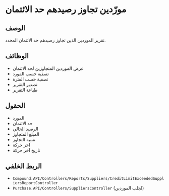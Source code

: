 # مورّدين تجاوز رصيدهم حد الائتمان

## الوصف
تقرير الموردين الذين تجاوز رصيدهم حد الائتمان المحدد.

## الوظائف
- عرض الموردين المتجاوزين لحد الائتمان
- تصفية حسب المورد
- تصفية حسب الفترة
- تصدير التقرير
- طباعة التقرير

## الحقول
- المورد
- حد الائتمان
- الرصيد الحالي
- المبلغ المتجاوز
- نسبة التجاوز
- آخر حركة
- تاريخ آخر حركة

## الربط الخلفي
- `Compound.API/Controllers/Reports/Suppliers/CreditLimitExceededSuppliersReportController`
- `Purchase.API/Controllers/SuppliersController` (لجلب الموردين)
